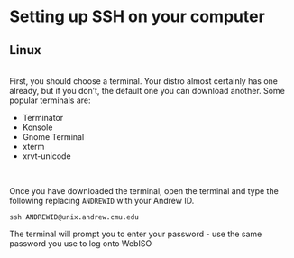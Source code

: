 # Setting up SSH on your computer
## Linux

<br/>
First, you should choose a terminal. Your distro almost certainly has one already, but if you don’t, the default one you can download another. Some popular terminals are:

<br/>

- Terminator
- Konsole
- Gnome Terminal
- xterm
- xrvt-unicode

<br/>

Once you have downloaded the terminal, open the terminal and type the following replacing `ANDREWID` with your Andrew ID.

```
ssh ANDREWID@unix.andrew.cmu.edu
```
The terminal will prompt you to enter your password - use the same password you use to log onto WebISO

